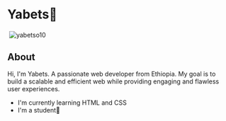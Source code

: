 <h1>Yabets👤</h1>
<p>&nbsp;<img align="center" src="https://github-readme-stats.vercel.app/api?username=yabetso10&show_icons=true&locale=en" alt="yabetso10" /></p>
<h2>About</h2>
<p>Hi, I'm Yabets. A passionate web developer from Ethiopia. My goal is to build a scalable and efficient web while providing engaging and flawless user experiences.</p>
<ul>
    <li>I'm currently learning HTML and CSS</li>
    <li>I'm a student🎒</li>
</ul>